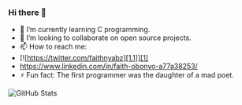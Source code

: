 ### Hi there 👋

- 🌱 I’m currently learning C programming.
- 👯 I’m looking to collaborate on open source projects. 
- 📫 How to reach me: 
- [![https://twitter.com/faithnyabz][1.1]][1]
- https://www.linkedin.com/in/faith-obonyo-a77a38253/
- ⚡ Fun fact: The first programmer was the daughter of a mad poet.

![GitHub Stats](https://github-readme-stats.vercel.app/api?username=Obony&theme=radical)
